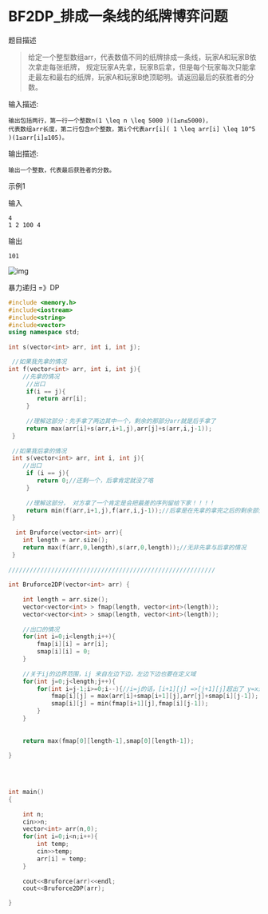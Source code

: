 # BF2DP_排成一条线的纸牌博弈问题

题目描述

> 给定一个整型数组arr，代表数值不同的纸牌排成一条线，玩家A和玩家B依次拿走每张纸牌，
>规定玩家A先拿，玩家B后拿，但是每个玩家每次只能拿走最左和最右的纸牌，玩家A和玩家B绝顶聪明。请返回最后的获胜者的分数。

输入描述:

```
输出包括两行，第一行一个整数n(1 \leq n \leq 5000 )(1≤n≤5000)，
代表数组arr长度，第二行包含n个整数，第i个代表arr[i]( 1 \leq arr[i] \leq 10^5 )(1≤arr[i]≤105)。
```

输出描述:

```
输出一个整数，代表最后获胜者的分数。
```

示例1

输入

```
4
1 2 100 4
```

输出

```
101
```

![img](https://img-blog.csdn.net/20170824141116755?watermark/2/text/aHR0cDovL2Jsb2cuY3Nkbi5uZXQvZ3JhdmUyMDE1/font/5a6L5L2T/fontsize/400/fill/I0JBQkFCMA==/dissolve/70/gravity/Center)





暴力递归  =》DP

```cpp
#include <memory.h>
#include<iostream>
#include<string>
#include<vector>
using namespace std;
 
int s(vector<int> arr, int i, int j);

 //如果我先拿的情况 
int f(vector<int> arr, int i, int j){
 	//先拿的情况
	 //出口
	 if(i == j){
	 	return arr[i];
	 } 
	 
	 //理解这部分：先手拿了两边其中一个，剩余的那部分arr就是后手拿了 
	 return max(arr[i]+s(arr,i+1,j),arr[j]+s(arr,i,j-1));
 } 
 
 //如果我后拿的情况 
 int s(vector<int> arr, int i, int j){
 	//出口
	 if (i == j){
	 	return 0;//还剩一个，后拿肯定就没了咯 
	 }
	 
	 //理解这部分， 对方拿了一个肯定是会把最差的序列留给下家！！！！ 
	 return min(f(arr,i+1,j),f(arr,i,j-1));//后拿是在先拿的拿完之后的剩余部分先拿 
 }
 
  int Bruforce(vector<int> arr){
 	int length = arr.size();
 	return max(f(arr,0,length),s(arr,0,length));//无非先拿与后拿的情况 
 }
 
////////////////////////////////////////////////////////// 
 
int Bruforce2DP(vector<int> arr) {
   
	int length = arr.size();
	vector<vector<int> > fmap(length, vector<int>(length));
	vector<vector<int> > smap(length, vector<int>(length));
	
	//出口的情况 
	for(int i=0;i<length;i++){
		fmap[i][i] = arr[i];
		smap[i][i] = 0;
	}
	
	//关于ij的边界范围，ij 来自左边下边，左边下边也要在定义域 
	for(int j=0;j<length;j++){
		for(int i=j-1;i>=0;i--){//i=j的话，[i+1][j] =>[j+1][j]超出了 y=x这条边界 
			fmap[i][j] = max(arr[i]+smap[i+1][j],arr[j]+smap[i][j-1]);
			smap[i][j] = min(fmap[i+1][j],fmap[i][j-1]);
		}
	} 
	
	
	return max(fmap[0][length-1],smap[0][length-1]);
	
}

 

 
int main()
{
	
	int n;
	cin>>n;
	vector<int> arr(n,0);
	for(int i=0;i<n;i++){
		int temp;
		cin>>temp;
		arr[i] = temp;
	}
	
	cout<<Bruforce(arr)<<endl;
	cout<<Bruforce2DP(arr);

}

```

